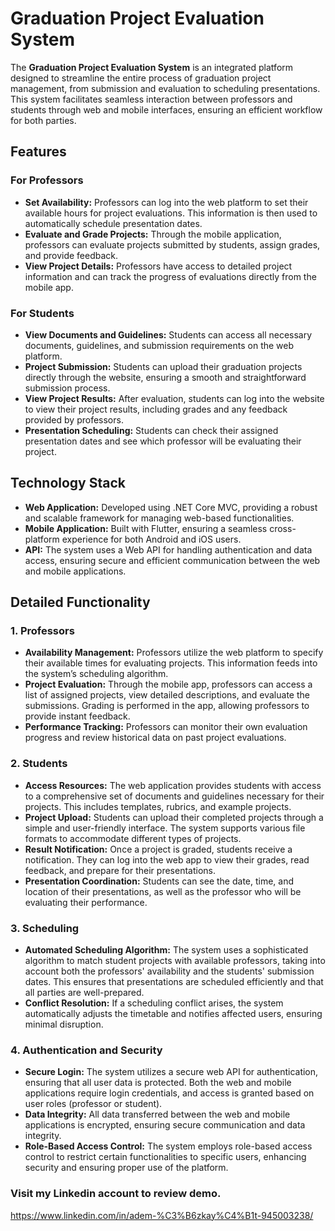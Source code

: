 # Graduation Project Evaluation System

The **Graduation Project Evaluation System** is an integrated platform designed to streamline the entire process of graduation project management, from submission and evaluation to scheduling presentations. 
This system facilitates seamless interaction between professors and students through web and mobile interfaces, ensuring an efficient workflow for both parties.

## Features

### For Professors

- **Set Availability:** Professors can log into the web platform to set their available hours for project evaluations. This information is then used to automatically schedule presentation dates.
- **Evaluate and Grade Projects:** Through the mobile application, professors can evaluate projects submitted by students, assign grades, and provide feedback.
- **View Project Details:** Professors have access to detailed project information and can track the progress of evaluations directly from the mobile app.

### For Students

- **View Documents and Guidelines:** Students can access all necessary documents, guidelines, and submission requirements on the web platform.
- **Project Submission:** Students can upload their graduation projects directly through the website, ensuring a smooth and straightforward submission process.
- **View Project Results:** After evaluation, students can log into the website to view their project results, including grades and any feedback provided by professors.
- **Presentation Scheduling:** Students can check their assigned presentation dates and see which professor will be evaluating their project.

## Technology Stack

- **Web Application:** Developed using .NET Core MVC, providing a robust and scalable framework for managing web-based functionalities.
- **Mobile Application:** Built with Flutter, ensuring a seamless cross-platform experience for both Android and iOS users.
- **API:** The system uses a Web API for handling authentication and data access, ensuring secure and efficient communication between the web and mobile applications.

## Detailed Functionality

### 1. Professors

- **Availability Management:** Professors utilize the web platform to specify their available times for evaluating projects. This information feeds into the system’s scheduling algorithm.
- **Project Evaluation:** Through the mobile app, professors can access a list of assigned projects, view detailed descriptions, and evaluate the submissions. Grading is performed in the app, allowing professors to provide instant feedback.
- **Performance Tracking:** Professors can monitor their own evaluation progress and review historical data on past project evaluations.

### 2. Students

- **Access Resources:** The web application provides students with access to a comprehensive set of documents and guidelines necessary for their projects. This includes templates, rubrics, and example projects.
- **Project Upload:** Students can upload their completed projects through a simple and user-friendly interface. The system supports various file formats to accommodate different types of projects.
- **Result Notification:** Once a project is graded, students receive a notification. They can log into the web app to view their grades, read feedback, and prepare for their presentations.
- **Presentation Coordination:** Students can see the date, time, and location of their presentations, as well as the professor who will be evaluating their performance.

### 3. Scheduling

- **Automated Scheduling Algorithm:** The system uses a sophisticated algorithm to match student projects with available professors, taking into account both the professors' availability and the students' submission dates. This ensures that presentations are scheduled efficiently and that all parties are well-prepared.
- **Conflict Resolution:** If a scheduling conflict arises, the system automatically adjusts the timetable and notifies affected users, ensuring minimal disruption.

### 4. Authentication and Security

- **Secure Login:** The system utilizes a secure web API for authentication, ensuring that all user data is protected. Both the web and mobile applications require login credentials, and access is granted based on user roles (professor or student).
- **Data Integrity:** All data transferred between the web and mobile applications is encrypted, ensuring secure communication and data integrity.
- **Role-Based Access Control:** The system employs role-based access control to restrict certain functionalities to specific users, enhancing security and ensuring proper use of the platform.

### Visit my Linkedin account to review demo.
https://www.linkedin.com/in/adem-%C3%B6zkay%C4%B1t-945003238/


